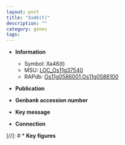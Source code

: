 ```yaml
---
layout: post
title: "Xa46(t)"
description: ""
category: genes
tags: 
---
```


* **Information**  
    + Symbol: Xa46(t)  
    + MSU: [LOC_Os11g37540](http://rice.uga.edu/cgi-bin/ORF_infopage.cgi?orf=LOC_Os11g37540)  
    + RAPdb: [Os11g0586001](http://rapdb.dna.affrc.go.jp/viewer/gbrowse_details/irgsp1?name=Os11g0586001),[Os11g0586100](http://rapdb.dna.affrc.go.jp/viewer/gbrowse_details/irgsp1?name=Os11g0586100)  

* **Publication**  

* **Genbank accession number**  

* **Key message**  

* **Connection**  

[//]: # * **Key figures**  


